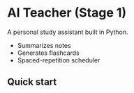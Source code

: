 # AI Teacher (Stage 1)

A personal study assistant built in Python.
- Summarizes notes
- Generates flashcards
- Spaced-repetition scheduler

## Quick start
